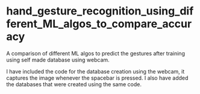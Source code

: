 # hand_gesture_recognition_using_different_ML_algos_to_compare_accuracy
A comparison of different ML algos to predict the gestures after training using self made database using webcam.

I have included the code for the database creation using the webcam, it captures the image whenever the spacebar is pressed. I also have added the databases that were created using the same code.
